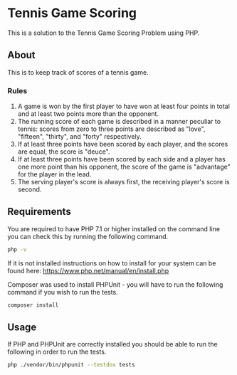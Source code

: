 # Tennis Game Scoring

This is a solution to the Tennis Game Scoring Problem using PHP. 

## About

This is to keep track of scores of a tennis game.

### Rules

1. A game is won by the first player to have won at least four points in total and at least two points more than the opponent.
2. The running score of each game is described in a manner peculiar to tennis: scores from zero to three points are described as "love", "fifteen", "thirty", and "forty" respectively.
3. If at least three points have been scored by each player, and the scores are equal, the score is "deuce".
4. If at least three points have been scored by each side and a player has one more point than his opponent, the score of the game is "advantage" for the player in the lead.
5. The serving player's score is always first, the receiving player's score is second.

## Requirements
You are required to have PHP 7.1 or higher installed on the command line you can check this by running the following command.

```bash 
php -v
```

If it is not installed instructions on how to install for your system can be found here: https://www.php.net/manual/en/install.php

Composer was used to install PHPUnit - you will have to run the following command if you wish to run the tests.

```bash
composer install
```

## Usage
If PHP and PHPUnit are correctly installed you should be able to run the following in order to run the tests.

```bash 
php ./vendor/bin/phpunit --testdox tests
```
